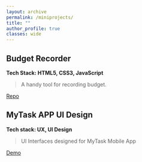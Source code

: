 ```yaml
---
layout: archive
permalink: /miniprojects/
title: ""
author_profile: true
classes: wide
---
```


## Budget Recorder
**Tech Stack: HTML5, CSS3, JavaScript**
>A handy tool for recording budget.

<a href="https://github.com/YifanBu/Budget-Recorder" class="btn btn--info" target="_blank">Repo</a>

## MyTask APP UI Design
**Tech stack: UX, UI Design**
>UI Interfaces designed for MyTask Mobile App

<a href="https://yifanbu.github.io/mytask/" class="btn btn--info" target="_blank">Demo</a>


